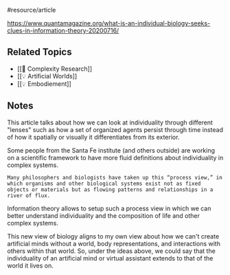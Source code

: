 #resource/article

https://www.quantamagazine.org/what-is-an-individual-biology-seeks-clues-in-information-theory-20200716/

## Related Topics

- [[📝 Complexity Research]]
- [[💡 Artificial Worlds]]
- [[💡 Embodiement]]


## Notes

This article talks about how we can look at individuality through different "lenses" such as how a set of organized agents persist through time instead of how it spatially or visually it differentiates from its exterior.

Some people from the Santa Fe institute (and others outside) are working on a scientific framework to have more fluid definitions about individuality in complex systems.

```
Many philosophers and biologists have taken up this “process view,” in which organisms and other biological systems exist not as fixed objects or materials but as flowing patterns and relationships in a river of flux.
```

Information theory allows to setup such a process view in which we can better understand individuality and the composition of life and other complex systems.

This new view of biology aligns to my own view about how we can't create artificial minds without a world, body representations, and interactions with others within that world. So, under the ideas above, we could say that the individuality of an artificial mind or virtual assistant extends to that of the world it lives on.